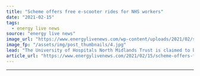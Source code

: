 ```yaml
---
title: "Scheme offers free e-scooter rides for NHS workers"
date: "2021-02-15"
tags: 
  - energy live news
source: "energy live news"
image_url: "https://www.energylivenews.com/wp-content/uploads/2021/02/shutterstock_1518039668.jpg"
image_fp: "/assets/img/post_thumbnails/4.jpg"
lead: "The University of Hospitals North Midlands Trust is claimed to be the first NHS provider to join an e-scooter trial "
article_url: "https://www.energylivenews.com/2021/02/15/scheme-offers-free-e-scooter-rides-for-nhs-workers/"
---
```


---
